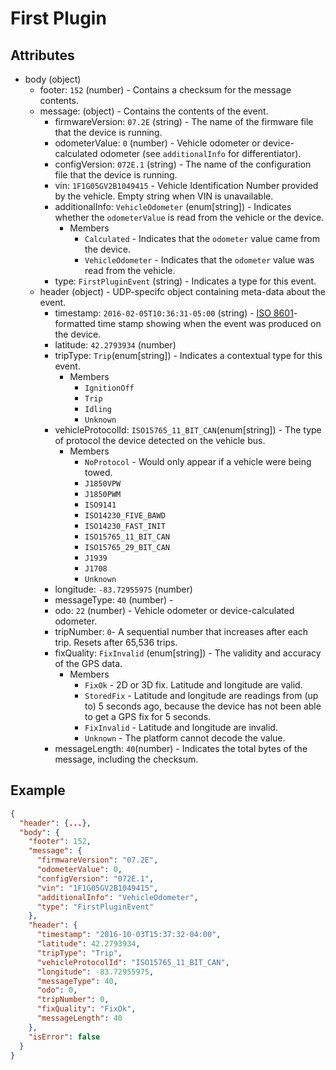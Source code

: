 # First Plugin

## Attributes

- body (object)
  - footer: `152` (number) - Contains a checksum for the message contents.
  - message: (object) - Contains the contents of the event.
    - firmwareVersion: `07.2E` (string) - The name of the firmware file that the device is running.
    - odometerValue: `0` (number) - Vehicle odometer or device-calculated odometer (see `additionalInfo` for differentiator).
    - configVersion: `072E.1` (string) - The name of the configuration file that the device is running.
    - vin: `1F1G05GV2B1049415` - Vehicle Identification Number provided by the vehicle. Empty string when VIN is unavailable.
    - additionalInfo: `VehicleOdometer` (enum[string]) - Indicates whether the `odometerValue` is read from the vehicle or the device.
      - Members        
        - `Calculated` - Indicates that the `odometer` value came from the device.
        - `VehicleOdometer` - Indicates that the `odometer` value was read from the vehicle.
    - type: `FirstPluginEvent` (string) - Indicates a type for this event.
  - header (object) - UDP-specifc object containing meta-data about the event.
    - timestamp: `2016-02-05T10:36:31-05:00` (string) - [ISO 8601](https://en.wikipedia.org/wiki/ISO_8601)-formatted time stamp showing when the event was produced on the device.
    - latitude: `42.2793934` (number)
    - tripType: `Trip`(enum[string]) - Indicates a contextual type for this event.
      - Members
        - `IgnitionOff`
        - `Trip`
        - `Idling`
        - `Unknown`
    - vehicleProtocolId: `ISO15765_11_BIT_CAN`(enum[string]) - The type of protocol the device detected on the vehicle bus.
      - Members
        - `NoProtocol` - Would only appear if a vehicle were being towed. 
        - `J1850VPW`
        - `J1850PWM`
        - `ISO9141`
        - `ISO14230_FIVE_BAWD`
        - `ISO14230_FAST_INIT`
        - `ISO15765_11_BIT_CAN`
        - `ISO15765_29_BIT_CAN`
        - `J1939`
        - `J1708`
        - `Unknown`
    - longitude: `-83.72955975` (number)
    - messageType: `40` (number) - 
    - odo: `22` (number) - Vehicle odometer or device-calculated odometer.
    - tripNumber: `0`- A sequential number that increases after each trip. Resets after 65,536 trips.
    - fixQuality: `FixInvalid` (enum[string]) - The validity and accuracy of the GPS data.
      - Members
        - `FixOk` - 2D or 3D fix. Latitude and longitude are valid.
        - `StoredFix` - Latitude and longitude are readings from (up to) 5 seconds ago, because the device has not been able to get a GPS fix for 5 seconds.
        - `FixInvalid` - Latitude and longitude are invalid.
        - `Unknown` - The platform cannot decode the value.
    - messageLength: `40`(number) - Indicates the total bytes of the message, including the checksum.

## Example

```json
{
  "header": {...},
  "body": {
    "footer": 152,
    "message": {
      "firmwareVersion": "07.2E",
      "odometerValue": 0,
      "configVersion": "072E.1",
      "vin": "1F1G05GV2B1049415",
      "additionalInfo": "VehicleOdometer",
      "type": "FirstPluginEvent"
    },
    "header": {
      "timestamp": "2016-10-03T15:37:32-04:00",
      "latitude": 42.2793934,
      "tripType": "Trip",
      "vehicleProtocolId": "ISO15765_11_BIT_CAN",
      "longitude": -83.72955975,
      "messageType": 40,
      "odo": 0,
      "tripNumber": 0,
      "fixQuality": "FixOk",
      "messageLength": 40
    },
    "isError": false
  }
}
```
